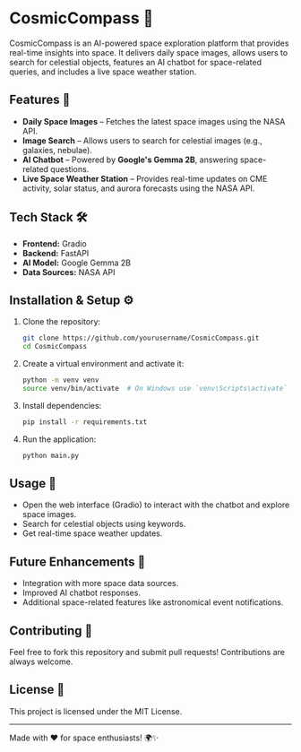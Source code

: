 # CosmicCompass 🚀

CosmicCompass is an AI-powered space exploration platform that provides real-time insights into space. It delivers daily space images, allows users to search for celestial objects, features an AI chatbot for space-related queries, and includes a live space weather station.

## Features 🌌
- **Daily Space Images** – Fetches the latest space images using the NASA API.
- **Image Search** – Allows users to search for celestial images (e.g., galaxies, nebulae).
- **AI Chatbot** – Powered by **Google's Gemma 2B**, answering space-related questions.
- **Live Space Weather Station** – Provides real-time updates on CME activity, solar status, and aurora forecasts using the NASA API.

## Tech Stack 🛠️
- **Frontend:** Gradio
- **Backend:** FastAPI
- **AI Model:** Google Gemma 2B
- **Data Sources:** NASA API

## Installation & Setup ⚙️

1. Clone the repository:
   ```bash
   git clone https://github.com/yourusername/CosmicCompass.git
   cd CosmicCompass
   ```

2. Create a virtual environment and activate it:
   ```bash
   python -m venv venv
   source venv/bin/activate  # On Windows use `venv\Scripts\activate`
   ```

3. Install dependencies:
   ```bash
   pip install -r requirements.txt
   ```

4. Run the application:
   ```bash
   python main.py
   ```

## Usage 🚀
- Open the web interface (Gradio) to interact with the chatbot and explore space images.
- Search for celestial objects using keywords.
- Get real-time space weather updates.

## Future Enhancements 🌠
- Integration with more space data sources.
- Improved AI chatbot responses.
- Additional space-related features like astronomical event notifications.

## Contributing 🤝
Feel free to fork this repository and submit pull requests! Contributions are always welcome.

## License 📜
This project is licensed under the MIT License.

---
Made with ❤️ for space enthusiasts! 🌍✨

